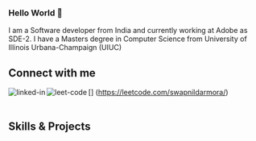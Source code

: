 ### Hello World 👋
I am a Software developer from India and currently working at Adobe as SDE-2.
I have a Masters degree in Computer Science from University of Illinois Urbana-Champaign (UIUC)
<br>
## Connect with me
[<img align="left" alt="linked-in" src="https://img.shields.io/badge/linkedin-%230077B5.svg?&style=for-the-badge&logo=linkedin&logoColor=white" />](https://www.linkedin.com/in/swapnil-darmora-18a91656/)
[<img align="left" alt="leet-code" src="https://img.shields.io/badge/linkedin-%230077B5.svg?&style=for-the-badge&logo=linkedin&logoColor=white" />]
(https://leetcode.com/swapnildarmora/)
<br>
<br>

## Skills & Projects

